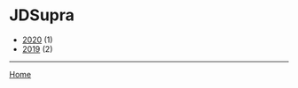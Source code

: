 # JDSupra

  * [2020](./jdsupra-2020.md) (1)
  * [2019](./jdsupra-2019.md) (2)

----

[Home](../index.md)
